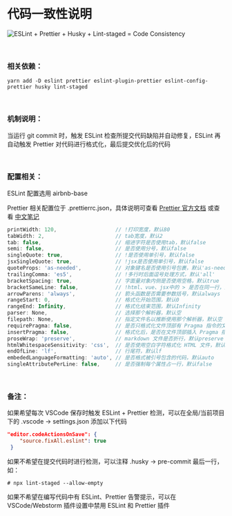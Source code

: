 # 代码一致性说明

![ESLint + Prettier + Husky + Lint-staged = Code Consistency](https://miro.medium.com/v2/resize:fit:720/format:webp/1*PdxQHwcQZDxJK4rWB743Sg.png)

<br>

### 相关依赖：

```shell
yarn add -D eslint prettier eslint-plugin-prettier eslint-config-prettier husky lint-staged
```

<br>

### 机制说明：

当运行 git commit 时，触发 ESLint 检查所提交代码缺陷并自动修复，ESLint 再自动触发 Prettier 对代码进行格式化，最后提交优化后的代码

<br>

### 配置相关：

ESLint 配置选用 airbnb-base

Prettier 相关配置位于 .prettierrc.json，具体说明可查看 [Prettier 官方文档](https://prettier.io/docs/en/options.html) 或查看 [中文笔记](https://jsweibo.github.io/2019/10/17/Prettier%E7%9A%84%E9%85%8D%E7%BD%AE%E6%96%87%E4%BB%B6/)

```js
printWidth: 120,                   // !打印宽度，默认80
tabWidth: 2,                       // tab宽度，默认2
tab: false,                        // 缩进字符是否使用tab，默认false
semi: false,                       // 是否使用分号，默认false
singleQuote: true,                 // !是否使用单引号，默认false
jsxSingleQuote: true,              // !jsx是否使用单引号，默认false
quoteProps: 'as-needed',           // 对象键名是否使用引号包裹，默认'as-needed'
trailingComma: 'es5',              // !多行时后面逗号处理方式，默认'all'
bracketSpacing: true,              // 字面量对象内侧是否使用空格，默认true
bracketSameLine: false,            // !html、vue、jsx中的 > 是否在同一行，默认true
arrowParens: 'always',             // 箭头函数是否需要参数括号，默认always
rangeStart: 0,                     // 格式化开始范围，默认0
rangeEnd: Infinity,                // 格式化结束范围，默认Infinity
parser: None,                      // 选择那个解析器，默认空
filepath: None,                    // 指定文件名以推断使用那个解析器，默认空
requirePragma: false,              // 是否只格式化文件顶部有 Pragma 指令的文件，默认false
insertPragma: false,               // 格式化后，是否在文件顶部插入 Pragma 指令，默认false
proseWrap: 'preserve',             // markdown 文件是否折行，默认preserve
htmlWhitespaceSensitivity: 'css',  // 是否使用空白字符格式化 HTML 文件，默认css
endOfLine: 'lf',                   // 行尾符，默认lf
embededLanguageFormatting: 'auto', // 是否格式被引号包含的代码，默认auto
singleAttributePerLine: false,     // 是否强制每个属性占一行，默认false
```

<br>

### 备注：

如果希望每次 VSCode 保存时触发 ESLint + Prettier 检测，可以在全局/当前项目下的 .vscode -> settings.json 添加以下代码

```JSON
"editor.codeActionsOnSave": {
    "source.fixAll.eslint": true
 }
```
如果不希望在提交代码时进行检测，可以注释 .husky -> pre-commit 最后一行，如：
```shell
# npx lint-staged --allow-empty
```
如果不希望在编写代码中有 ESLint、Prettier 告警提示，可以在 VSCode/Webstorm 插件设置中禁用 ESLint 和 Prettier 插件
